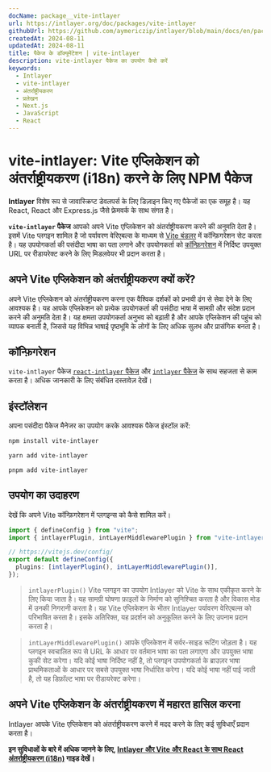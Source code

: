 ```yaml
---
docName: package__vite-intlayer
url: https://intlayer.org/doc/packages/vite-intlayer
githubUrl: https://github.com/aymericzip/intlayer/blob/main/docs/en/packages/vite-intlayer/index.md
createdAt: 2024-08-11
updatedAt: 2024-08-11
title: पैकेज के डॉक्यूमेंटेशन | vite-intlayer
description: vite-intlayer पैकेज का उपयोग कैसे करें
keywords:
  - Intlayer
  - vite-intlayer
  - अंतर्राष्ट्रीयकरण
  - प्रलेखन
  - Next.js
  - JavaScript
  - React
---
```


# vite-intlayer: Vite एप्लिकेशन को अंतर्राष्ट्रीयकरण (i18n) करने के लिए NPM पैकेज

**Intlayer** विशेष रूप से जावास्क्रिप्ट डेवलपर्स के लिए डिज़ाइन किए गए पैकेजों का एक समूह है। यह React, React और Express.js जैसे फ्रेमवर्क के साथ संगत है।

**`vite-intlayer` पैकेज** आपको अपने Vite एप्लिकेशन को अंतर्राष्ट्रीयकरण करने की अनुमति देता है। इसमें Vite प्लगइन शामिल है जो पर्यावरण वेरिएबल्स के माध्यम से [Vite बंडलर](https://vitejs.dev/guide/why.html#why-bundle-for-production) में कॉन्फ़िगरेशन सेट करता है। यह उपयोगकर्ता की पसंदीदा भाषा का पता लगाने और उपयोगकर्ता को [कॉन्फ़िगरेशन](https://github.com/aymericzip/intlayer/blob/main/docs/hi/configuration.md) में निर्दिष्ट उपयुक्त URL पर रीडायरेक्ट करने के लिए मिडलवेयर भी प्रदान करता है।

## अपने Vite एप्लिकेशन को अंतर्राष्ट्रीयकरण क्यों करें?

अपने Vite एप्लिकेशन को अंतर्राष्ट्रीयकरण करना एक वैश्विक दर्शकों को प्रभावी ढंग से सेवा देने के लिए आवश्यक है। यह आपके एप्लिकेशन को प्रत्येक उपयोगकर्ता की पसंदीदा भाषा में सामग्री और संदेश प्रदान करने की अनुमति देता है। यह क्षमता उपयोगकर्ता अनुभव को बढ़ाती है और आपके एप्लिकेशन की पहुंच को व्यापक बनाती है, जिससे यह विभिन्न भाषाई पृष्ठभूमि के लोगों के लिए अधिक सुलभ और प्रासंगिक बनता है।

## कॉन्फ़िगरेशन

`vite-intlayer` पैकेज [`react-intlayer` पैकेज](https://github.com/aymericzip/intlayer/blob/main/docs/hi/packages/react-intlayer/index.md) और [`intlayer` पैकेज](https://github.com/aymericzip/intlayer/blob/main/docs/hi/packages/intlayer/index.md) के साथ सहजता से काम करता है। अधिक जानकारी के लिए संबंधित दस्तावेज़ देखें।

## इंस्टॉलेशन

अपना पसंदीदा पैकेज मैनेजर का उपयोग करके आवश्यक पैकेज इंस्टॉल करें:

```bash packageManager="npm"
npm install vite-intlayer
```

```bash packageManager="yarn"
yarn add vite-intlayer
```

```bash packageManager="pnpm"
pnpm add vite-intlayer
```

## उपयोग का उदाहरण

देखें कि अपने Vite कॉन्फ़िगरेशन में प्लगइन्स को कैसे शामिल करें।

```typescript fileName="vite.config.ts"
import { defineConfig } from "vite";
import { intlayerPlugin, intLayerMiddlewarePlugin } from "vite-intlayer";

// https://vitejs.dev/config/
export default defineConfig({
  plugins: [intlayerPlugin(), intLayerMiddlewarePlugin()],
});
```

> `intlayerPlugin()` Vite प्लगइन का उपयोग Intlayer को Vite के साथ एकीकृत करने के लिए किया जाता है। यह सामग्री घोषणा फ़ाइलों के निर्माण को सुनिश्चित करता है और विकास मोड में उनकी निगरानी करता है। यह Vite एप्लिकेशन के भीतर Intlayer पर्यावरण वेरिएबल्स को परिभाषित करता है। इसके अतिरिक्त, यह प्रदर्शन को अनुकूलित करने के लिए उपनाम प्रदान करता है।

> `intLayerMiddlewarePlugin()` आपके एप्लिकेशन में सर्वर-साइड रूटिंग जोड़ता है। यह प्लगइन स्वचालित रूप से URL के आधार पर वर्तमान भाषा का पता लगाएगा और उपयुक्त भाषा कुकी सेट करेगा। यदि कोई भाषा निर्दिष्ट नहीं है, तो प्लगइन उपयोगकर्ता के ब्राउज़र भाषा प्राथमिकताओं के आधार पर सबसे उपयुक्त भाषा निर्धारित करेगा। यदि कोई भाषा नहीं पाई जाती है, तो यह डिफ़ॉल्ट भाषा पर रीडायरेक्ट करेगा।

## अपने Vite एप्लिकेशन के अंतर्राष्ट्रीयकरण में महारत हासिल करना

Intlayer आपके Vite एप्लिकेशन को अंतर्राष्ट्रीयकरण करने में मदद करने के लिए कई सुविधाएँ प्रदान करता है।

**इन सुविधाओं के बारे में अधिक जानने के लिए, [Intlayer और Vite और React के साथ React अंतर्राष्ट्रीयकरण (i18n)](https://github.com/aymericzip/intlayer/blob/main/docs/hi/intlayer_with_vite+react.md) गाइड देखें।**
